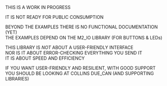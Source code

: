 THIS IS A WORK IN PROGRESS

IT IS NOT READY FOR PUBLIC CONSUMPTION

BEYOND THE EXAMPLES THERE IS NO FUNCTIONAL DOCUMENTATION (YET)<BR>
THE EXAMPLES DEPEND ON THE M2_IO LIBRARY (FOR BUTTONS & LEDs)

THIS LIBRARY IS *NOT* ABOUT A USER-FRIENDLY INTERFACE <BR>
NOR IS IT ABOUT ERROR-CHECKING EVERYTHING YOU SEND IT<BR>
IT IS ABOUT SPEED AND EFFICIENCY

IF YOU WANT USER-FRIENDLY AND RESILIENT, WITH GOOD SUPPORT<BR>
YOU SHOULD BE LOOKING AT COLLINS DUE_CAN (AND SUPPORTING LIBRARIES)

